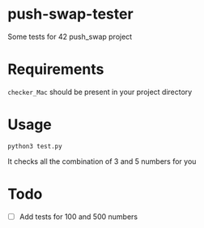 # push-swap-tester
Some tests for 42 push_swap project

# Requirements
`checker_Mac` should be present in your project directory

# Usage
```
python3 test.py
```
It checks all the combination of 3 and 5 numbers for you

# Todo
- [ ] Add tests for 100 and 500 numbers